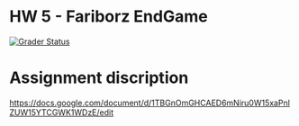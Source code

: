 # HW 5 - Fariborz EndGame

[![Grader Status](https://kntu-grader.herokuapp.com/minimal?repo=hw5-fariborz-endgame-shayandaneshvar&id=9726523)](https://kntu-grader.herokuapp.com/minimal?repo=hw5-fariborz-endgame-shayandaneshvar&id=9726523)


# Assignment discription


https://docs.google.com/document/d/1TBGnOmGHCAED6mNiru0W15xaPnlZUW15YTCGWK1WDzE/edit
